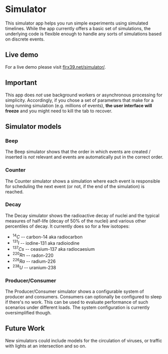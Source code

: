 # Simulator

This simulator app helps you run simple experiments using simulated timelines. While the app currently offers a basic
set of simulations, the underlying code is flexible enough to handle any sorts of simulations based on discrete events.

## Live demo

For a live demo please visit [flrx39.net/simulator/](https://flrx39.net/simulator/).

## Important

This app does _not_ use background workers or asynchronous processing for simplicity. Accordingly, if you chose
a set of parameters that make for a long running simulation (e.g. millions of events), **the user interface will freeze**
and you might need to kill the tab to recover.

## Simulator models

### Beep

The Beep simulator shows that the order in which events are created / inserted is _not_ relevant and events are
automatically put in the correct order.

### Counter

The Counter simulator shows a simulation where each event is responsible for scheduling the next event (or not, if the
end of the simulation) is reached.

### Decay

The Decay simulator shows the radioactive decay of nuclei and the typical measures of half-life (decay of 50% of the
nuclei) and various other percentiles of decay. It currently does so for a few isotopes:

- $^{14}C$ -- carbon-14 aka radiocarbon
- $^{131}I$ -- iodine-131 aka radioiodine
- $^{137}Cs$ -- ceasium-137 aka radiocaesium
- $^{220}Rn$ -- radon-220
- $^{226}Ra$ -- radium-226
- $^{238}U$ -- uranium-238

### Producer/Consumer

The Producer/Consumer simulator shows a configurable system of producer and consumers. Consumers can optionally be
configured to sleep if there's no work. This can be used to evaluate performance of such scenarios under different
loads. The system configuration is currently oversimplified though.

## Future Work

New simulators could include models for the circulation of viruses, or traffic with lights at an intersection and so on.
